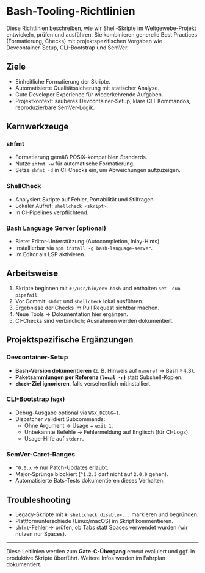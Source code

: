 # Bash-Tooling-Richtlinien

Diese Richtlinien beschreiben, wie wir Shell-Skripte im Weltgewebe-Projekt entwickeln, prüfen und ausführen.
Sie kombinieren generelle Best Practices (Formatierung, Checks) mit projektspezifischen Vorgaben
wie Devcontainer-Setup, CLI-Bootstrap und SemVer.

## Ziele

- Einheitliche Formatierung der Skripte.
- Automatisierte Qualitätssicherung mit statischer Analyse.
- Gute Developer Experience für wiederkehrende Aufgaben.
- Projektkontext: sauberes Devcontainer-Setup, klare CLI-Kommandos, reproduzierbare SemVer-Logik.

## Kernwerkzeuge

### shfmt

- Formatierung gemäß POSIX-kompatiblen Standards.
- Nutze `shfmt -w` für automatische Formatierung.
- Setze `shfmt -d` in CI-Checks ein, um Abweichungen aufzuzeigen.

### ShellCheck

- Analysiert Skripte auf Fehler, Portabilität und Stilfragen.
- Lokaler Aufruf: `shellcheck <skript>`.
- In CI-Pipelines verpflichtend.

### Bash Language Server (optional)

- Bietet Editor-Unterstützung (Autocompletion, Inlay-Hints).
- Installierbar via `npm install -g bash-language-server`.
- Im Editor als LSP aktivieren.

## Arbeitsweise

1. Skripte beginnen mit `#!/usr/bin/env bash` und enthalten `set -euo pipefail`.
2. Vor Commit: `shfmt` und `shellcheck` lokal ausführen.
3. Ergebnisse der Checks im Pull Request sichtbar machen.
4. Neue Tools → Dokumentation hier ergänzen.
5. CI-Checks sind verbindlich; Ausnahmen werden dokumentiert.

## Projektspezifische Ergänzungen

### Devcontainer-Setup

- **Bash-Version dokumentieren** (z. B. Hinweis auf `nameref` → Bash ≥4.3).
- **Paketsammlungen per Referenz (`local -n`)** statt Subshell-Kopien.
- **`check`-Ziel ignorieren**, falls versehentlich mitinstalliert.

### CLI-Bootstrap (`wgx`)

- Debug-Ausgabe optional via `WGX_DEBUG=1`.
- Dispatcher validiert Subcommands:
  - Ohne Argument → Usage + `exit 1`.
  - Unbekannte Befehle → Fehlermeldung auf Englisch (für CI-Logs).
  - Usage-Hilfe auf `stderr`.

### SemVer-Caret-Ranges

- `^0.0.x` → nur Patch-Updates erlaubt.
- Major-Sprünge blockiert (`^1.2.3` darf nicht auf `2.0.0` gehen).
- Automatisierte Bats-Tests dokumentieren dieses Verhalten.

## Troubleshooting

- Legacy-Skripte mit `# shellcheck disable=...` markieren und begründen.
- Plattformunterschiede (Linux/macOS) im Skript kommentieren.
- `shfmt`-Fehler → prüfen, ob Tabs statt Spaces verwendet wurden (wir nutzen nur Spaces).

---

Diese Leitlinien werden zum **Gate-C-Übergang** erneut evaluiert und ggf. in produktive Skripte überführt.
Weitere Infos werden im Fahrplan dokumentiert.
